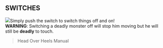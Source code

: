 ## SWITCHES

![](texture-animated-switch)Simply push the switch to switch things off and on!  
**WARNING**: Switching a deadly monster off will stop him moving but he will
still be **deadly** to touch.

> Head Over Heels Manual
